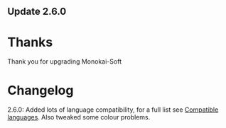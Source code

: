 ## Update 2.6.0

# Thanks
Thank you for upgrading Monokai-Soft

# Changelog
2.6.0: Added lots of language compatibility, for a full list see [Compatible languages](https://github.com/ThePythonGuy3/Monokai-Soft/Resources/Compat.md). Also tweaked some colour problems.
